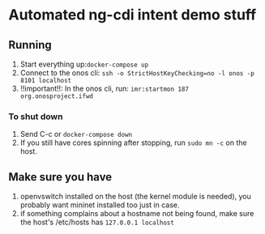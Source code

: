 # Automated ng-cdi intent demo stuff

## Running

1. Start everything up:`docker-compose up`
2. Connect to the onos cli: `ssh -o StrictHostKeyChecking=no -l onos -p 8101
   localhost`
3. !!important!!: In the onos cli, run: `imr:startmon 187 org.onosproject.ifwd`

### To shut down

1. Send C-c or `docker-compose down`
2. If you still have cores spinning after stopping, run `sudo mn -c` on the
   host.

## Make sure you have

1. openvswitch installed on the host (the kernel module is needed), you probably
   want mininet installed too just in case.
2. if something complains about a hostname not being found, make sure the host's
   /etc/hosts has `127.0.0.1 localhost`

<!--  LocalWords:  openvswitch
 -->
